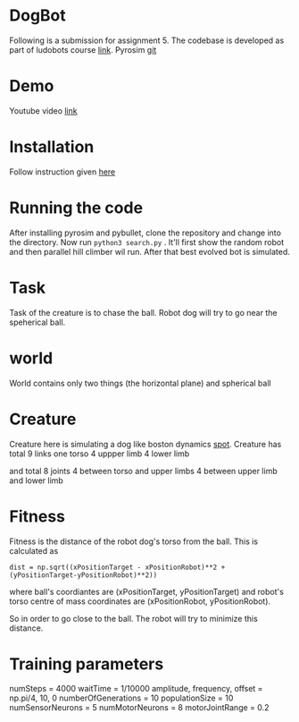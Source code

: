 # DogBot

Following is a submission for assignment 5. The codebase is developed as part of ludobots course [link](https://www.reddit.com/r/ludobots/).
Pyrosim [git](https://github.com/jbongard/pyrosim)


# Demo

Youtube video [link](https://youtube.com/shorts/Ebtugy_iO3k?feature=share)

# Installation

Follow instruction given [here](https://www.reddit.com/r/ludobots/wiki/installation/)

# Running the code

After installing pyrosim and pybullet, clone the repository and change into the directory.
Now run ```python3 search.py``` . It'll first show the random robot and then parallel hill climber wil run. After that best evolved bot is simulated.

# Task

Task of the creature is to chase the ball. Robot dog will try to go near the speherical ball.

# world 

World contains only two things (the horizontal plane) and spherical ball

# Creature

Creature here is simulating a dog like boston dynamics [spot](https://www.youtube.com/watch?v=wlkCQXHEgjA). 
Creature has total 9 links
one torso
4 uppper limb
4 lower limb

and total 8 joints
4 between torso and upper limbs
4 between upper limb and lower limb


# Fitness

Fitness is the distance of the robot dog's torso from the ball. This is calculated as

```dist = np.sqrt((xPositionTarget - xPositionRobot)**2 + (yPositionTarget-yPositionRobot)**2))```

where ball's coordiantes are (xPositionTarget, yPositionTarget) and robot's torso centre of mass coordinates are (xPositionRobot, yPositionRobot).

So in order to go close to the ball. The robot will try to minimize this distance.

# Training parameters

numSteps = 4000
waitTime = 1/10000
amplitude, frequency, offset = np.pi/4, 10, 0 
numberOfGenerations = 10
populationSize = 10
numSensorNeurons = 5
numMotorNeurons = 8
motorJointRange = 0.2